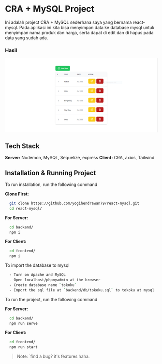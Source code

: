 # CRA + MySQL Project

Ini adalah project CRA + MySQL sederhana saya yang bernama react-mysql. Pada aplikasi ini kita bisa menyimpan data ke database mysql untuk menyimpan nama produk dan harga, serta dapat di edit dan di hapus pada data yang sudah ada.

### Hasil

![](/assets/capture.PNG)

## Tech Stack

**Server:** Nodemon, MySQL, Sequelize, express
**Client:** CRA, axios, Tailwind

## Installation & Running Project

To run installation, run the following command

**Clone First:**

```bash
  git clone https://github.com/yogihendrawan79/react-mysql.git
  cd react-mysql/
```

**For Server:**

```bash
  cd backend/
  npm i
```

**For Client:**

```bash
  cd frontend/
  npm i
```

To import the database to mysql

```bash
  - Turn on Apache and MySQL
  - Open localhost/phpmyadmin at the browser
  - Create database name `tokoku`
  - Import the sql file at `backend/db/tokoku.sql` to tokoku at mysql
```

To run the project, run the following command

**For Server:**

```bash
  cd backend/
  npm run serve
```

**For Client:**

```bash
  cd frontend/
  npm run start
```

> Note: `find a bug? it's features haha.
